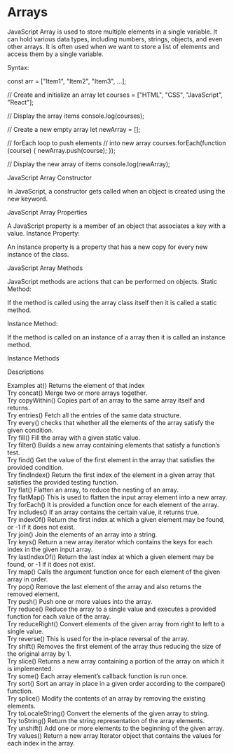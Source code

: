 # Arrays

JavaScript Array is used to store multiple elements in a single variable. It can hold various data types, including numbers, strings, objects, and even other arrays. It is often used when we want to store a list of elements and access them by a single variable.

Syntax:

const arr = ["Item1", "Item2", "Item3", ...];

// Create and initialize an array 
let courses = ["HTML", "CSS", "JavaScript", "React"]; 

// Display the array items 
console.log(courses); 

// Create a new empty array 
let newArray = []; 

// forEach loop to push elements 
// into new array 
courses.forEach(function (course) { 
	newArray.push(course); 
}); 

// Display the new array of items 
console.log(newArray); 

JavaScript Array Constructor

In JavaScript, a constructor gets called when an object is created using the new keyword.

JavaScript Array Properties

A JavaScript property is a member of an object that associates a key with a value.
Instance Property:

An instance property is a property that has a new copy for every new instance of the class.

JavaScript Array Methods

JavaScript methods are actions that can be performed on objects.
Static Method:

If the method is called using the array class itself then it is called a static method.

Instance Method:

If the method is called on an instance of a array then it is called an instance method.

Instance Methods
	

Descriptions
	

Examples
at() 	Returns the element of that index 	
Try
concat() 	Merge two or more arrays together. 	
Try
copyWithin() 	Copies part of an array to the same array itself and returns. 	
Try
entries() 	Fetch all the entries of the same data structure. 	
Try
every() 	checks that whether all the elements of the array satisfy the given condition. 	
Try
fill() 	Fill the array with a given static value. 	
Try
filter() 	Builds a new array containing elements that satisfy a function’s test. 	
Try
find() 	Get the value of the first element in the array that satisfies the provided condition. 	
Try
findIndex() 	Return the first index of the element in a given array that satisfies the provided testing function. 	
Try
flat() 	Flatten an array, to reduce the nesting of an array. 	
Try
flatMap() 	This is used to flatten the input array element into a new array. 	
Try
forEach() 	It is provided a function once for each element of the array. 	
Try
includes() 	If an array contains the certain value, it returns true. 	
Try
indexOf() 	Return the first index at which a given element may be found, or -1 if it does not exist. 	
Try
join() 	Join the elements of an array into a string. 	
Try
keys() 	Return a new array iterator which contains the keys for each index in the given input array. 	
Try
lastIndexOf() 	Return the last index at which a given element may be found, or -1 if it does not exist. 	
Try
map() 	Calls the argument function once for each element of the given array in order. 	
Try
pop() 	Remove the last element of the array and also returns the removed element. 	
Try
push() 	Push one or more values into the array. 	
Try
reduce() 	Reduce the array to a single value and executes a provided function for each value of the array. 	
Try
reduceRight() 	Convert elements of the given array from right to left to a single value. 	
Try
reverse() 	This is used for the in-place reversal of the array. 	
Try
shift() 	Removes the first element of the array thus reducing the size of the original array by 1. 	
Try
slice() 	Returns a new array containing a portion of the array on which it is implemented. 	
Try
some() 	Each array element’s callback function is run once. 	
Try
sort() 	Sort an array in place in a given order according to the compare() function. 	
Try
splice() 	Modify the contents of an array by removing the existing elements. 	
Try
toLocaleString() 	Convert the elements of the given array to string. 	
Try
toString() 	Return the string representation of the array elements. 	
Try
unshift() 	Add one or more elements to the beginning of the given array. 	
Try
values() 	Return a new array Iterator object that contains the values for each index in the array.